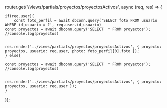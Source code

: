 router.get('/views/partials/proyectos/proyectosActivos', async (req, res) => {
    
    if(req.user){
        const foto_perfil = await dbconn.query('SELECT foto FROM usuario WHERE id_usuario = ?', req.user.id_usuario)
    const proyectos = await dbconn.query('SELECT  * FROM proyectos');
    //console.log(proyectos)


    res.render('../views/partials/proyectos/proyectosActivos', { proyecto: proyectos, usuario: req.user, photo: foto_perfil[0].foto });
    } else{

    const proyectos = await dbconn.query('SELECT  * FROM proyectos');
    //console.log(proyectos)


    res.render('../views/partials/proyectos/proyectosActivos', { proyecto: proyectos, usuario: req.user });
    }


});